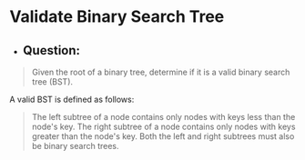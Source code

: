 # Validate Binary Search Tree
- ## Question:
>Given the root of a binary tree, determine if it is a valid binary search tree (BST).
>
A valid BST is defined as follows:
>
>The left subtree of a node contains only nodes with keys less than the node's key.
>The right subtree of a node contains only nodes with keys greater than the node's key.
>Both the left and right subtrees must also be binary search trees.

